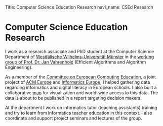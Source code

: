 Title: Computer Science Education Research
navi_name: CSEd Research

# Computer Science Education Research

I work as a research associate and PhD student at the Computer Science Department of [Westfälische Wilhelms-Universität Münster][wwu] in the [working group of Prof. Dr. Jan Vahrenhold][agv] (Efficient Algorithms and Algorithm Engineering).

As a member of the [Committee on European Computing Education][cece], a joint project of [ACM Europe][acm-e] and [Informatics Europe][ie], I helped gathering data regarding informatics and digital literacy in European schools. I also built a collaborative [map][cece-map] for visualization and world-wide access to this data. The data is about to be published in a report targeting decision makers.

At the department I work on informatics tutor (teaching assistants) training and try to learn from informatics teacher education in this context. I also coordinate and support project seminars and lectures of the group.

[wwu]: https://wwu.de
[agv]: https://www.uni-muenster.de/Informatik.AGVahrenhold/
[cece]: https://cece.wwu.de
[acm-e]: https://europe.acm.org
[ie]: https://informatics-europe.org
[cece-map]: http://cece-map.informatics-europe.org
